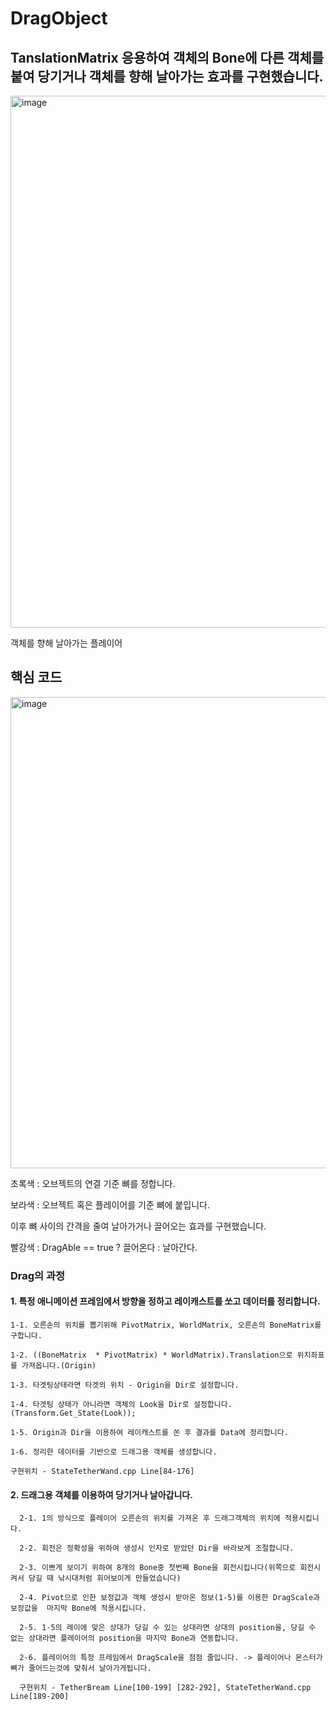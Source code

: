 # DragObject 

## TanslationMatrix 응용하여 객체의 Bone에 다른 객체를 붙여 당기거나 객체를 향해 날아가는 효과를 구현했습니다.

<img width="851" alt="image" src="https://github.com/KimDaeMins/Portfolio/assets/68540137/c87ccb8b-14fe-44e1-ab94-755d7202d155">

객체를 향해 날아가는 플레이어

## 핵심 코드

<img width="754" alt="image" src="https://github.com/KimDaeMins/Portfolio/assets/68540137/e4458be6-f3dd-4316-a875-e778e82aac49">

초록색 : 오브젝트의 연결 기준 뼈를 정합니다.

보라색 : 오브젝트 혹은 플레이어를 기준 뼈에 붙입니다.

이후 뼈 사이의 간격을 줄여 날아가거나 끌어오는 효과를 구현했습니다.

빨강색 : DragAble == true ? 끌어온다 : 날아간다.


### Drag의 과정

#### 1. 특정 애니메이션 프레임에서 방향을 정하고 레이캐스트를 쏘고 데이터를 정리합니다.

    1-1. 오른손의 위치를 뽑기위해 PivotMatrix, WorldMatrix, 오른손의 BoneMatrix를 구합니다.
  
    1-2. ((BoneMatrix  * PivotMatrix) * WorldMatrix).Translation으로 위치좌표를 가져옵니다.(Origin)
  
    1-3. 타겟팅상태라면 타겟의 위치 - Origin을 Dir로 설정합니다.

    1-4. 타겟팅 상태가 아니라면 객체의 Look을 Dir로 설정합니다.(Transform.Get_State(Look));

    1-5. Origin과 Dir을 이용하여 레이캐스트를 쏜 후 결과를 Data에 정리합니다.

    1-6. 정리한 데이터를 기반으로 드래그용 객체를 생성합니다.

    구현위치 - StateTetherWand.cpp Line[84-176]


#### 2. 드래그용 객체를 이용하여 당기거나 날아갑니다.

      2-1. 1의 방식으로 플레이어 오른손의 위치를 가져온 후 드래그객체의 위치에 적용시킵니다.

      2-2. 회전은 정확성을 위하여 생성시 인자로 받았던 Dir을 바라보게 조절합니다.

      2-3. 이쁘게 보이기 위하여 8개의 Bone중 첫번째 Bone을 회전시킵니다(위쪽으로 회전시켜서 당길 때 낚시대처럼 휘어보이게 만들었습니다)

      2-4. Pivot으로 인한 보정값과 객체 생성시 받아온 정보(1-5)를 이용한 DragScale과 보정값을  마지막 Bone에 적용시킵니다.

      2-5. 1-5의 레이에 맞은 상대가 당길 수 있는 상대라면 상대의 position을, 당길 수 없는 상대라면 플레이어의 position을 마지막 Bone과 연동합니다.

      2-6. 플레이어의 특정 프레임에서 DragScale을 점점 줄입니다. -> 플레이어나 몬스터가 뼈가 줄어드는것에 맞춰서 날아가게됩니다.

      구현위치 - TetherBream Line[100-199] [282-292], StateTetherWand.cpp Line[189-200]
